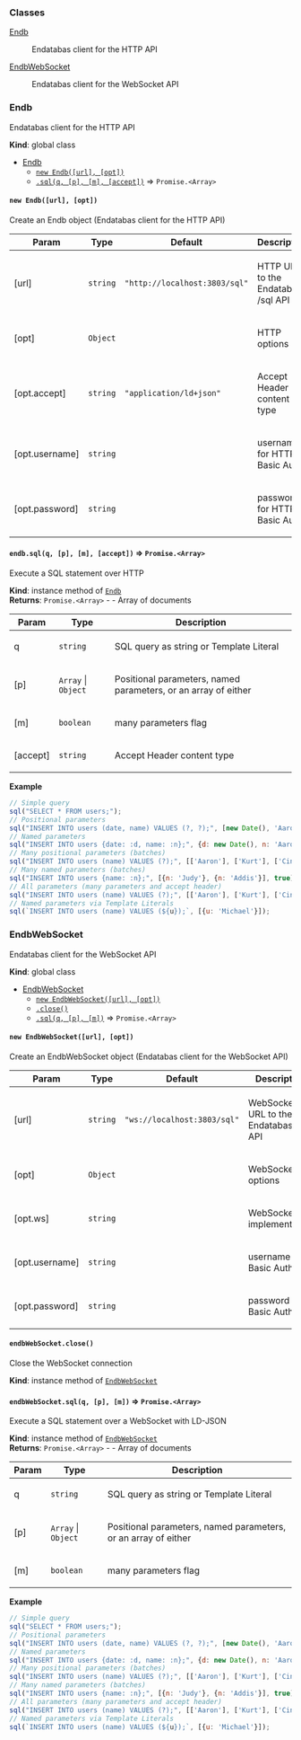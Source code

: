 ### Classes

<dl>
<dt><a href="#Endb">Endb</a></dt>
<dd><p>Endatabas client for the HTTP API</p>
</dd>
<dt><a href="#EndbWebSocket">EndbWebSocket</a></dt>
<dd><p>Endatabas client for the WebSocket API</p>
</dd>
</dl>

<a name="Endb"></a>

### Endb
Endatabas client for the HTTP API

**Kind**: global class  

* [Endb](#Endb)
    * [`new Endb([url], [opt])`](#new_Endb_new)
    * [`.sql(q, [p], [m], [accept])`](#Endb+sql) ⇒ <code>Promise.&lt;Array&gt;</code>

<a name="new_Endb_new"></a>

#### `new Endb([url], [opt])`
Create an Endb object (Endatabas client for the HTTP API)

<table>
  <thead>
    <tr>
      <th>Param</th><th>Type</th><th>Default</th><th>Description</th>
    </tr>
  </thead>
  <tbody>
<tr>
    <td>[url]</td><td><code>string</code></td><td><code>&quot;http://localhost:3803/sql&quot;</code></td><td><p>HTTP URL to the Endatabas /sql API</p>
</td>
    </tr><tr>
    <td>[opt]</td><td><code>Object</code></td><td></td><td><p>HTTP options</p>
</td>
    </tr><tr>
    <td>[opt.accept]</td><td><code>string</code></td><td><code>&quot;application/ld+json&quot;</code></td><td><p>Accept Header content type</p>
</td>
    </tr><tr>
    <td>[opt.username]</td><td><code>string</code></td><td></td><td><p>username for HTTP Basic Auth</p>
</td>
    </tr><tr>
    <td>[opt.password]</td><td><code>string</code></td><td></td><td><p>password for HTTP Basic Auth</p>
</td>
    </tr>  </tbody>
</table>

<a name="Endb+sql"></a>

#### `endb.sql(q, [p], [m], [accept])` ⇒ <code>Promise.&lt;Array&gt;</code>
Execute a SQL statement over HTTP

**Kind**: instance method of [<code>Endb</code>](#Endb)  
**Returns**: <code>Promise.&lt;Array&gt;</code> - - Array of documents  
<table>
  <thead>
    <tr>
      <th>Param</th><th>Type</th><th>Description</th>
    </tr>
  </thead>
  <tbody>
<tr>
    <td>q</td><td><code>string</code></td><td><p>SQL query as string or Template Literal</p>
</td>
    </tr><tr>
    <td>[p]</td><td><code>Array</code> | <code>Object</code></td><td><p>Positional parameters, named parameters, or an array of either</p>
</td>
    </tr><tr>
    <td>[m]</td><td><code>boolean</code></td><td><p>many parameters flag</p>
</td>
    </tr><tr>
    <td>[accept]</td><td><code>string</code></td><td><p>Accept Header content type</p>
</td>
    </tr>  </tbody>
</table>

**Example**  
```js
// Simple query
sql("SELECT * FROM users;");
// Positional parameters
sql("INSERT INTO users (date, name) VALUES (?, ?);", [new Date(), 'Aaron']);
// Named parameters
sql("INSERT INTO users {date: :d, name: :n};", {d: new Date(), n: 'Aaron'});
// Many positional parameters (batches)
sql("INSERT INTO users (name) VALUES (?);", [['Aaron'], ['Kurt'], ['Cindy']], true);
// Many named parameters (batches)
sql("INSERT INTO users {name: :n};", [{n: 'Judy'}, {n: 'Addis'}], true);
// All parameters (many parameters and accept header)
sql("INSERT INTO users (name) VALUES (?);", [['Aaron'], ['Kurt'], ['Cindy']], true, 'text/csv');
// Named parameters via Template Literals
sql(`INSERT INTO users (name) VALUES (${u});`, [{u: 'Michael'}]);
```
<a name="EndbWebSocket"></a>

### EndbWebSocket
Endatabas client for the WebSocket API

**Kind**: global class  

* [EndbWebSocket](#EndbWebSocket)
    * [`new EndbWebSocket([url], [opt])`](#new_EndbWebSocket_new)
    * [`.close()`](#EndbWebSocket+close)
    * [`.sql(q, [p], [m])`](#EndbWebSocket+sql) ⇒ <code>Promise.&lt;Array&gt;</code>

<a name="new_EndbWebSocket_new"></a>

#### `new EndbWebSocket([url], [opt])`
Create an EndbWebSocket object (Endatabas client for the WebSocket API)

<table>
  <thead>
    <tr>
      <th>Param</th><th>Type</th><th>Default</th><th>Description</th>
    </tr>
  </thead>
  <tbody>
<tr>
    <td>[url]</td><td><code>string</code></td><td><code>&quot;ws://localhost:3803/sql&quot;</code></td><td><p>WebSocket URL to the Endatabas /sql API</p>
</td>
    </tr><tr>
    <td>[opt]</td><td><code>Object</code></td><td></td><td><p>WebSocket options</p>
</td>
    </tr><tr>
    <td>[opt.ws]</td><td><code>string</code></td><td></td><td><p>WebSocket implementation</p>
</td>
    </tr><tr>
    <td>[opt.username]</td><td><code>string</code></td><td></td><td><p>username for Basic Auth</p>
</td>
    </tr><tr>
    <td>[opt.password]</td><td><code>string</code></td><td></td><td><p>password for Basic Auth</p>
</td>
    </tr>  </tbody>
</table>

<a name="EndbWebSocket+close"></a>

#### `endbWebSocket.close()`
Close the WebSocket connection

**Kind**: instance method of [<code>EndbWebSocket</code>](#EndbWebSocket)  
<a name="EndbWebSocket+sql"></a>

#### `endbWebSocket.sql(q, [p], [m])` ⇒ <code>Promise.&lt;Array&gt;</code>
Execute a SQL statement over a WebSocket with LD-JSON

**Kind**: instance method of [<code>EndbWebSocket</code>](#EndbWebSocket)  
**Returns**: <code>Promise.&lt;Array&gt;</code> - - Array of documents  
<table>
  <thead>
    <tr>
      <th>Param</th><th>Type</th><th>Description</th>
    </tr>
  </thead>
  <tbody>
<tr>
    <td>q</td><td><code>string</code></td><td><p>SQL query as string or Template Literal</p>
</td>
    </tr><tr>
    <td>[p]</td><td><code>Array</code> | <code>Object</code></td><td><p>Positional parameters, named parameters, or an array of either</p>
</td>
    </tr><tr>
    <td>[m]</td><td><code>boolean</code></td><td><p>many parameters flag</p>
</td>
    </tr>  </tbody>
</table>

**Example**  
```js
// Simple query
sql("SELECT * FROM users;");
// Positional parameters
sql("INSERT INTO users (date, name) VALUES (?, ?);", [new Date(), 'Aaron']);
// Named parameters
sql("INSERT INTO users {date: :d, name: :n};", {d: new Date(), n: 'Aaron'});
// Many positional parameters (batches)
sql("INSERT INTO users (name) VALUES (?);", [['Aaron'], ['Kurt'], ['Cindy']], true);
// Many named parameters (batches)
sql("INSERT INTO users {name: :n};", [{n: 'Judy'}, {n: 'Addis'}], true);
// All parameters (many parameters and accept header)
sql("INSERT INTO users (name) VALUES (?);", [['Aaron'], ['Kurt'], ['Cindy']], true, 'text/csv');
// Named parameters via Template Literals
sql(`INSERT INTO users (name) VALUES (${u});`, [{u: 'Michael'}]);
```
